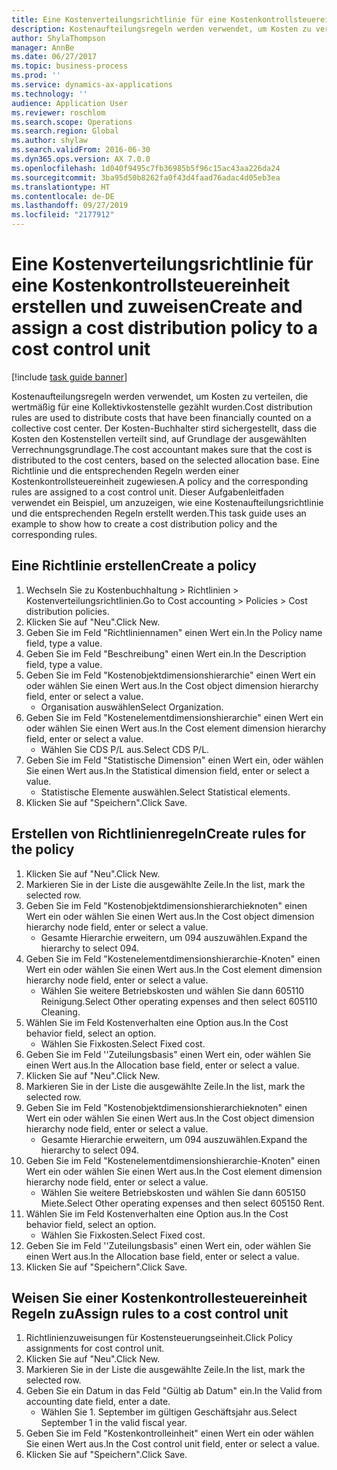 ```yaml
---
title: Eine Kostenverteilungsrichtlinie für eine Kostenkontrollsteuereinheit erstellen und zuweisen
description: Kostenaufteilungsregeln werden verwendet, um Kosten zu verteilen, die wertmäßig für eine Kollektivkostenstelle gezählt wurden.
author: ShylaThompson
manager: AnnBe
ms.date: 06/27/2017
ms.topic: business-process
ms.prod: ''
ms.service: dynamics-ax-applications
ms.technology: ''
audience: Application User
ms.reviewer: roschlom
ms.search.scope: Operations
ms.search.region: Global
ms.author: shylaw
ms.search.validFrom: 2016-06-30
ms.dyn365.ops.version: AX 7.0.0
ms.openlocfilehash: 1d040f9495c7fb36985b5f96c15ac43aa226da24
ms.sourcegitcommit: 3ba95d50b8262fa0f43d4faad76adac4d05eb3ea
ms.translationtype: HT
ms.contentlocale: de-DE
ms.lasthandoff: 09/27/2019
ms.locfileid: "2177912"
---
```

# <a name="create-and-assign-a-cost-distribution-policy-to-a-cost-control-unit"></a><span data-ttu-id="33a43-103">Eine Kostenverteilungsrichtlinie für eine Kostenkontrollsteuereinheit erstellen und zuweisen</span><span class="sxs-lookup"><span data-stu-id="33a43-103">Create and assign a cost distribution policy to a cost control unit</span></span>

[!include [task guide banner](../../includes/task-guide-banner.md)]

<span data-ttu-id="33a43-104">Kostenaufteilungsregeln werden verwendet, um Kosten zu verteilen, die wertmäßig für eine Kollektivkostenstelle gezählt wurden.</span><span class="sxs-lookup"><span data-stu-id="33a43-104">Cost distribution rules are used to distribute costs that have been financially counted on a collective cost center.</span></span> <span data-ttu-id="33a43-105">Der Kosten-Buchhalter stird sichergestellt, dass die Kosten den Kostenstellen verteilt sind, auf Grundlage der ausgewählten Verrechnungsgrundlage.</span><span class="sxs-lookup"><span data-stu-id="33a43-105">The cost accountant makes sure that the cost is distributed to the cost centers, based on the selected allocation base.</span></span> <span data-ttu-id="33a43-106">Eine Richtlinie und die entsprechenden Regeln werden einer Kostenkontrollsteuereinheit zugewiesen.</span><span class="sxs-lookup"><span data-stu-id="33a43-106">A policy and the corresponding rules are assigned to a cost control unit.</span></span> <span data-ttu-id="33a43-107">Dieser Aufgabenleitfaden verwendet ein Beispiel, um anzuzeigen, wie eine Kostenaufteilungsrichtlinie und die entsprechenden Regeln erstellt werden.</span><span class="sxs-lookup"><span data-stu-id="33a43-107">This task guide uses an example to show how to create a cost distribution policy and the corresponding rules.</span></span>


## <a name="create-a-policy"></a><span data-ttu-id="33a43-108">Eine Richtlinie erstellen</span><span class="sxs-lookup"><span data-stu-id="33a43-108">Create a policy</span></span>
1. <span data-ttu-id="33a43-109">Wechseln Sie zu Kostenbuchhaltung > Richtlinien > Kostenverteilungsrichtlinien.</span><span class="sxs-lookup"><span data-stu-id="33a43-109">Go to Cost accounting > Policies > Cost distribution policies.</span></span>
2. <span data-ttu-id="33a43-110">Klicken Sie auf "Neu".</span><span class="sxs-lookup"><span data-stu-id="33a43-110">Click New.</span></span>
3. <span data-ttu-id="33a43-111">Geben Sie im Feld "Richtliniennamen" einen Wert ein.</span><span class="sxs-lookup"><span data-stu-id="33a43-111">In the Policy name field, type a value.</span></span>
4. <span data-ttu-id="33a43-112">Geben Sie im Feld "Beschreibung" einen Wert ein.</span><span class="sxs-lookup"><span data-stu-id="33a43-112">In the Description field, type a value.</span></span>
5. <span data-ttu-id="33a43-113">Geben Sie im Feld "Kostenobjektdimensionshierarchie" einen Wert ein oder wählen Sie einen Wert aus.</span><span class="sxs-lookup"><span data-stu-id="33a43-113">In the Cost object dimension hierarchy field, enter or select a value.</span></span>
    * <span data-ttu-id="33a43-114">Organisation auswählen</span><span class="sxs-lookup"><span data-stu-id="33a43-114">Select Organization.</span></span>  
6. <span data-ttu-id="33a43-115">Geben Sie im Feld "Kostenelementdimensionshierarchie" einen Wert ein oder wählen Sie einen Wert aus.</span><span class="sxs-lookup"><span data-stu-id="33a43-115">In the Cost element dimension hierarchy field, enter or select a value.</span></span>
    * <span data-ttu-id="33a43-116">Wählen Sie CDS P/L aus.</span><span class="sxs-lookup"><span data-stu-id="33a43-116">Select CDS P/L.</span></span>  
7. <span data-ttu-id="33a43-117">Geben Sie im Feld "Statistische Dimension" einen Wert ein, oder wählen Sie einen Wert aus.</span><span class="sxs-lookup"><span data-stu-id="33a43-117">In the Statistical dimension field, enter or select a value.</span></span>
    * <span data-ttu-id="33a43-118">Statistische Elemente auswählen.</span><span class="sxs-lookup"><span data-stu-id="33a43-118">Select Statistical elements.</span></span>  
8. <span data-ttu-id="33a43-119">Klicken Sie auf "Speichern".</span><span class="sxs-lookup"><span data-stu-id="33a43-119">Click Save.</span></span>

## <a name="create-rules-for-the-policy"></a><span data-ttu-id="33a43-120">Erstellen von Richtlinienregeln</span><span class="sxs-lookup"><span data-stu-id="33a43-120">Create rules for the policy</span></span>
1. <span data-ttu-id="33a43-121">Klicken Sie auf "Neu".</span><span class="sxs-lookup"><span data-stu-id="33a43-121">Click New.</span></span>
2. <span data-ttu-id="33a43-122">Markieren Sie in der Liste die ausgewählte Zeile.</span><span class="sxs-lookup"><span data-stu-id="33a43-122">In the list, mark the selected row.</span></span>
3. <span data-ttu-id="33a43-123">Geben Sie im Feld "Kostenobjektdimensionshierarchieknoten" einen Wert ein oder wählen Sie einen Wert aus.</span><span class="sxs-lookup"><span data-stu-id="33a43-123">In the Cost object dimension hierarchy node field, enter or select a value.</span></span>
    * <span data-ttu-id="33a43-124">Gesamte Hierarchie erweitern, um 094 auszuwählen.</span><span class="sxs-lookup"><span data-stu-id="33a43-124">Expand the hierarchy to select 094.</span></span>  
4. <span data-ttu-id="33a43-125">Geben Sie im Feld "Kostenelementdimensionshierarchie-Knoten" einen Wert ein oder wählen Sie einen Wert aus.</span><span class="sxs-lookup"><span data-stu-id="33a43-125">In the Cost element dimension hierarchy node field, enter or select a value.</span></span>
    * <span data-ttu-id="33a43-126">Wählen Sie weitere Betriebskosten und wählen Sie dann 605110 Reinigung.</span><span class="sxs-lookup"><span data-stu-id="33a43-126">Select Other operating expenses and then select 605110 Cleaning.</span></span>  
5. <span data-ttu-id="33a43-127">Wählen Sie im Feld Kostenverhalten eine Option aus.</span><span class="sxs-lookup"><span data-stu-id="33a43-127">In the Cost behavior field, select an option.</span></span>
    * <span data-ttu-id="33a43-128">Wählen Sie Fixkosten.</span><span class="sxs-lookup"><span data-stu-id="33a43-128">Select Fixed cost.</span></span>  
6. <span data-ttu-id="33a43-129">Geben Sie im Feld ''Zuteilungsbasis" einen Wert ein, oder wählen Sie einen Wert aus.</span><span class="sxs-lookup"><span data-stu-id="33a43-129">In the Allocation base field, enter or select a value.</span></span>
7. <span data-ttu-id="33a43-130">Klicken Sie auf "Neu".</span><span class="sxs-lookup"><span data-stu-id="33a43-130">Click New.</span></span>
8. <span data-ttu-id="33a43-131">Markieren Sie in der Liste die ausgewählte Zeile.</span><span class="sxs-lookup"><span data-stu-id="33a43-131">In the list, mark the selected row.</span></span>
9. <span data-ttu-id="33a43-132">Geben Sie im Feld "Kostenobjektdimensionshierarchieknoten" einen Wert ein oder wählen Sie einen Wert aus.</span><span class="sxs-lookup"><span data-stu-id="33a43-132">In the Cost object dimension hierarchy node field, enter or select a value.</span></span>
    * <span data-ttu-id="33a43-133">Gesamte Hierarchie erweitern, um 094 auszuwählen.</span><span class="sxs-lookup"><span data-stu-id="33a43-133">Expand the hierarchy to select 094.</span></span>  
10. <span data-ttu-id="33a43-134">Geben Sie im Feld "Kostenelementdimensionshierarchie-Knoten" einen Wert ein oder wählen Sie einen Wert aus.</span><span class="sxs-lookup"><span data-stu-id="33a43-134">In the Cost element dimension hierarchy node field, enter or select a value.</span></span>
    * <span data-ttu-id="33a43-135">Wählen Sie weitere Betriebskosten und wählen Sie dann 605150 Miete.</span><span class="sxs-lookup"><span data-stu-id="33a43-135">Select Other operating expenses and then select 605150 Rent.</span></span>  
11. <span data-ttu-id="33a43-136">Wählen Sie im Feld Kostenverhalten eine Option aus.</span><span class="sxs-lookup"><span data-stu-id="33a43-136">In the Cost behavior field, select an option.</span></span>
    * <span data-ttu-id="33a43-137">Wählen Sie Fixkosten.</span><span class="sxs-lookup"><span data-stu-id="33a43-137">Select Fixed cost.</span></span>  
12. <span data-ttu-id="33a43-138">Geben Sie im Feld ''Zuteilungsbasis" einen Wert ein, oder wählen Sie einen Wert aus.</span><span class="sxs-lookup"><span data-stu-id="33a43-138">In the Allocation base field, enter or select a value.</span></span>
13. <span data-ttu-id="33a43-139">Klicken Sie auf "Speichern".</span><span class="sxs-lookup"><span data-stu-id="33a43-139">Click Save.</span></span>

## <a name="assign-rules-to-a-cost-control-unit"></a><span data-ttu-id="33a43-140">Weisen Sie einer Kostenkontrollesteuereinheit Regeln zu</span><span class="sxs-lookup"><span data-stu-id="33a43-140">Assign rules to a cost control unit</span></span>
1. <span data-ttu-id="33a43-141">Richtlinienzuweisungen für Kostensteuerungseinheit.</span><span class="sxs-lookup"><span data-stu-id="33a43-141">Click Policy assignments for cost control unit.</span></span>
2. <span data-ttu-id="33a43-142">Klicken Sie auf "Neu".</span><span class="sxs-lookup"><span data-stu-id="33a43-142">Click New.</span></span>
3. <span data-ttu-id="33a43-143">Markieren Sie in der Liste die ausgewählte Zeile.</span><span class="sxs-lookup"><span data-stu-id="33a43-143">In the list, mark the selected row.</span></span>
4. <span data-ttu-id="33a43-144">Geben Sie ein Datum in das Feld "Gültig ab Datum" ein.</span><span class="sxs-lookup"><span data-stu-id="33a43-144">In the Valid from accounting date field, enter a date.</span></span>
    * <span data-ttu-id="33a43-145">Wählen Sie 1. September im gültigen Geschäftsjahr aus.</span><span class="sxs-lookup"><span data-stu-id="33a43-145">Select September 1 in the valid fiscal year.</span></span>  
5. <span data-ttu-id="33a43-146">Geben Sie im Feld "Kostenkontrolleinheit" einen Wert ein oder wählen Sie einen Wert aus.</span><span class="sxs-lookup"><span data-stu-id="33a43-146">In the Cost control unit field, enter or select a value.</span></span>
6. <span data-ttu-id="33a43-147">Klicken Sie auf "Speichern".</span><span class="sxs-lookup"><span data-stu-id="33a43-147">Click Save.</span></span>

